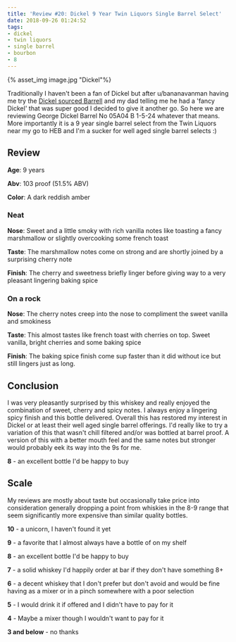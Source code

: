 ```yaml
---
title: 'Review #20: Dickel 9 Year Twin Liquors Single Barrel Select'
date: 2018-09-26 01:24:52
tags:
- dickel
- twin liquors
- single barrel
- bourbon
- 8
---
```


{% asset_img image.jpg "Dickel"%}

Traditionally I haven't been a fan of Dickel but after u/bananavanman having me try the [Dickel sourced Barrell](https://atxbourbon.com/2018/09/12/Review-14-Barrell-Bourbon-Batch-008B-as-a-Mystery-Sample/) and my dad telling me he had a 'fancy Dickel' that was super good I decided to give it another go. So here we are reviewing George Dickel Barrel No 05A04 B 1-5-24 whatever that means. More importantly it is a 9 year single barrel select from the Twin Liquors near my go to HEB and I'm a sucker for well aged single barrel selects :) 

## Review
**Age**: 9 years

**Abv**: 103 proof (51.5% ABV)

**Color**: A dark reddish amber

### Neat
**Nose**: Sweet and a little smoky with rich vanilla notes like toasting a fancy marshmallow or slightly overcooking some french toast

**Taste**: The marshmallow notes come on strong and are shortly joined by a surprising cherry note

**Finish**: The cherry and sweetness briefly linger before giving way to a very pleasant lingering baking spice

### On a rock
**Nose**: The cherry notes creep into the nose to compliment the sweet vanilla and smokiness

**Taste**: This almost tastes like french toast with cherries on top. Sweet vanilla, bright cherries and some baking spice

**Finish**: The baking spice finish come sup faster than it did without ice but still lingers just as long.

## Conclusion
I was very pleasantly surprised by this whiskey and really enjoyed the combination of sweet, cherry and spicy notes. I always enjoy a lingering spicy finish and this bottle delivered. Overall this has restored my interest in Dickel or at least their well aged single barrel offerings. I'd really like to try a variation of this that wasn't chill filtered and/or was bottled at barrel proof. A version of this with a better mouth feel and the same notes but stronger would probably eek its way into the 9s for me.

**8** - an excellent bottle I'd be happy to buy

## Scale
My reviews are mostly about taste but occasionally take price into consideration generally dropping a point from whiskies in the 8-9 range that seem significantly more expensive than similar quality bottles.

**10** - a unicorn, I haven't found it yet

**9** - a favorite that I almost always have a bottle of on my shelf

**8** - an excellent bottle I'd be happy to buy

**7** - a solid whiskey I'd happily order at bar if they don't have something 8+

**6** - a decent whiskey that I don't prefer but don't avoid and would be fine having as a mixer or in a pinch somewhere with a poor selection

**5** - I would drink it if offered and I didn't have to pay for it

**4** - Maybe a mixer though I wouldn't want to pay for it

**3 and below** - no thanks 